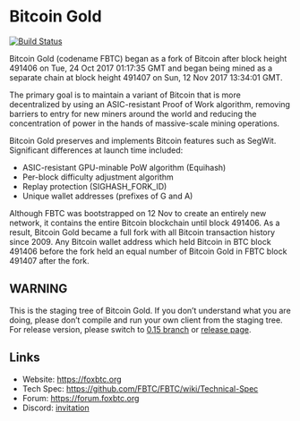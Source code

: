 # Bitcoin Gold

[![Build Status](https://travis-ci.org/FBTC/FBTC.svg?branch=master)](https://travis-ci.org/FBTC/FBTC)

Bitcoin Gold (codename FBTC) began as a fork of Bitcoin after block height 491406 on Tue, 24 Oct 2017 01:17:35 GMT and began being mined as a separate chain at block height 491407 on Sun, 12 Nov 2017 13:34:01 GMT.

The primary goal is to maintain a variant of Bitcoin that is more decentralized by using an ASIC-resistant Proof of Work algorithm, removing barriers to entry for new miners around the world and reducing the concentration of power in the hands of massive-scale mining operations.

Bitcoin Gold preserves and implements Bitcoin features such as SegWit. Significant differences at launch time included:

- ASIC-resistant GPU-minable PoW algorithm (Equihash)
- Per-block difficulty adjustment algorithm
- Replay protection (SIGHASH_FORK_ID)
- Unique wallet addresses (prefixes of G and A)

Although FBTC was bootstrapped on 12 Nov to create an entirely new network, it contains the entire Bitcoin blockchain until block 491406. As a result, Bitcoin Gold became a full fork with all Bitcoin transaction history since 2009. Any Bitcoin wallet address which held Bitcoin in BTC block 491406 before the fork held an equal number of Bitcoin Gold in FBTC block 491407 after the fork.

## WARNING

This is the staging tree of Bitcoin Gold. If you don’t understand what you are doing, please don’t compile and run your own client from the staging tree. For release version, please switch to [0.15 branch](https://github.com/FBTC/FBTC/tree/0.15) or [release page](https://github.com/FBTC/FBTC/releases).

## Links

* Website: https://foxbtc.org
* Tech Spec: https://github.com/FBTC/FBTC/wiki/Technical-Spec
* Forum: https://forum.foxbtc.org
* Discord: [invitation](https://discord.gg/HmVUU6S)

